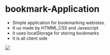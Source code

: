 # bookmark-Application

- Simple application for bookmarking webistes.
- It us made by HTMML,CSS and Javascript 
- It uses localStorage for storing bookmarks
- It is all client side 

![]( https://github.com/rahulnath2904/bookmark-Application/blob/master/Untitled1.png)
